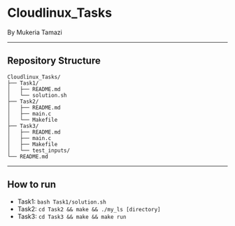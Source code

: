# Cloudlinux_Tasks
By Mukeria Tamazi

---

## Repository Structure

```
Cloudlinux_Tasks/
├── Task1/
│   ├── README.md
│   └── solution.sh
├── Task2/
│   ├── README.md
│   ├── main.c
│   └── Makefile
├── Task3/
│   ├── README.md
│   ├── main.c
│   ├── Makefile
│   └── test_inputs/
└── README.md
```

---


## How to run
- Task1: `bash Task1/solution.sh`
- Task2: `cd Task2 && make && ./my_ls [directory]`
- Task3: `cd Task3 && make && make run`


